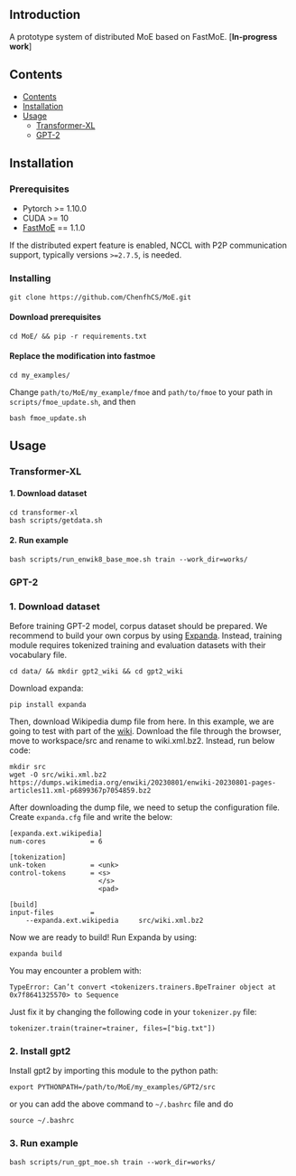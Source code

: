 ## Introduction

A prototype system of distributed MoE based on FastMoE.  [**In-progress work**]

## Contents
* [Contents](#contents)
* [Installation](#installation)
* [Usage](#usage)
  * [Transformer-XL](#transformer-xl)
  * [GPT-2](#gpt-2)

## Installation

### Prerequisites
* Pytorch >= 1.10.0
* CUDA >= 10
* [FastMoE](https://github.com/laekov/fastmoe) == 1.1.0

If the distributed expert feature is enabled, NCCL with P2P communication
support, typically versions `>=2.7.5`, is needed. 

### Installing
```
git clone https://github.com/ChenfhCS/MoE.git
```
#### Download prerequisites
```
cd MoE/ && pip -r requirements.txt
```
#### Replace the modification into fastmoe
```
cd my_examples/
```
Change `path/to/MoE/my_example/fmoe` and `path/to/fmoe` to your path in ``scripts/fmoe_update.sh``, and then
```
bash fmoe_update.sh
```

## Usage

### Transformer-XL
#### 1. Download dataset
```
cd transformer-xl
bash scripts/getdata.sh
```

#### 2. Run example
```
bash scripts/run_enwik8_base_moe.sh train --work_dir=works/
```

### GPT-2
### 1. Download dataset
Before training GPT-2 model, corpus dataset should be prepared. We recommend to build your own corpus by using [Expanda](https://github.com/affjljoo3581/Expanda). Instead, training module requires tokenized training and evaluation datasets with their vocabulary file.

```
cd data/ && mkdir gpt2_wiki && cd gpt2_wiki
```
Download expanda:
```
pip install expanda
```
Then, download Wikipedia dump file from here. In this example, we are going to test with part of the [wiki](https://dumps.wikimedia.org/enwiki/). Download the file through the browser, move to workspace/src and rename to wiki.xml.bz2. Instead, run below code:
```
mkdir src
wget -O src/wiki.xml.bz2 https://dumps.wikimedia.org/enwiki/20230801/enwiki-20230801-pages-articles11.xml-p6899367p7054859.bz2
```
After downloading the dump file, we need to setup the configuration file. Create `expanda.cfg` file and write the below:
```
[expanda.ext.wikipedia]
num-cores           = 6

[tokenization]
unk-token           = <unk>
control-tokens      = <s>
                      </s>
                      <pad>

[build]
input-files         =
    --expanda.ext.wikipedia     src/wiki.xml.bz2
```
Now we are ready to build! Run Expanda by using:
```
expanda build
```

You may encounter a problem with:
```
TypeError: Can’t convert <tokenizers.trainers.BpeTrainer object at 0x7f8641325570> to Sequence
```

Just fix it by changing the following code in your `tokenizer.py` file:
```
tokenizer.train(trainer=trainer, files=["big.txt"])
```

### 2. Install gpt2
Install gpt2 by importing this module to the python path:
```
export PYTHONPATH=/path/to/MoE/my_examples/GPT2/src
```
or you can add the above command to `~/.bashrc` file and do

```
source ~/.bashrc
```

### 3. Run example
```
bash scripts/run_gpt_moe.sh train --work_dir=works/
```
